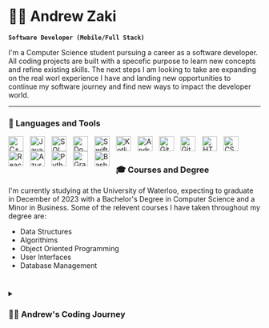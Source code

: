 # 🏄‍♂️ Andrew Zaki

**`Software Developer (Mobile/Full Stack)`**

I'm a Computer Science student pursuing a career as a software developer. All coding projects are built with a specefic purpose to learn new concepts and refine existing skills. The next steps I am looking to take are expanding on the real worl experience I have and landing new opportunities to continue my software journey and find new ways to impact the developer world.

---

### 🧰 Languages and Tools

<img align="left" alt="C++" width="30px" style="padding-right:10px;" src="https://cdn.jsdelivr.net/gh/devicons/devicon/icons/cplusplus/cplusplus-line.svg" />
<img align="left" alt="JavaScript" width="30px" style="padding-right:10px;" src="https://cdn.jsdelivr.net/gh/devicons/devicon/icons/javascript/javascript-plain.svg" />
<img align="left" alt="SQL" width="30px" style="padding-right:10px;" src="https://cdn.jsdelivr.net/gh/devicons/devicon/icons/mysql/mysql-original.svg" />
<img align="left" alt="Docker" width="30px" style="padding-right:10px;" src="https://cdn.jsdelivr.net/gh/devicons/devicon/icons/docker/docker-original-wordmark.svg"/>
<img align="left" alt="Swift" width="30px" style="padding-right:10px;" src="https://cdn.jsdelivr.net/gh/devicons/devicon/icons/swift/swift-original.svg" />
<img align="left" alt="Kotlin" width="30px" style="padding-right:10px;" src="https://cdn.jsdelivr.net/gh/devicons/devicon/icons/kotlin/kotlin-plain.svg" />
<img align="left" alt="AndroidStudio" width="30px" style="padding-right:10px;"  src="https://cdn.jsdelivr.net/gh/devicons/devicon/icons/androidstudio/androidstudio-original.svg"/>
<img align="left" alt="Git" width="30px" style="padding-right:10px;" src="https://cdn.jsdelivr.net/gh/devicons/devicon/icons/git/git-original.svg" />
<img align="left" alt="GitHub" width="30px" style="padding-right:10px;" src="https://cdn.jsdelivr.net/gh/devicons/devicon/icons/github/github-original.svg" />
<img align="left" alt="HTML" width="30px" style="padding-right:10px;" src="https://cdn.jsdelivr.net/gh/devicons/devicon/icons/html5/html5-plain.svg" />
<img align="left" alt="CSS" width="30px" style="padding-right:10px;" src="https://cdn.jsdelivr.net/gh/devicons/devicon/icons/css3/css3-plain.svg" />
<img align="left" alt="React" width="30px" style="padding-right:10px;" src="https://cdn.jsdelivr.net/gh/devicons/devicon/icons/react/react-original.svg" />
<img align="left" alt="Azure" width="30px" style="padding-right:10px;" src="https://cdn.jsdelivr.net/gh/devicons/devicon/icons/azure/azure-original.svg" />
<img align="left" alt="Python" width="30px" style="padding-right:10px;" src="https://cdn.jsdelivr.net/gh/devicons/devicon/icons/python/python-plain.svg" />
<img align="left" alt="Gradle" width="30px" style="padding-right:10px;" src="https://cdn.jsdelivr.net/gh/devicons/devicon/icons/gradle/gradle-plain.svg" />
<img align="left" alt="Bash" width="30px" style="padding-right:10px;" src="https://cdn.jsdelivr.net/gh/devicons/devicon/icons/bash/bash-original.svg" />
<br />

#

### 🎓 Courses and Degree
I'm currently studying at the University of Waterloo, expecting to graduate in December of 2023 with a Bachelor's Degree in Computer Science and a Minor in Business. Some of the relevent courses I have taken throughout my degree are:
  - Data Structures
  - Algorithims
  - Object Oriented Programming
  - User Interfaces
  - Database Management

#

<details>
 <summary><h3>👨‍💻 Andrew's Coding Journey</h3></summary>
   I started my coding journey as a naive University of Waterloo computer science student with little to no coding experience, and a passion to learn everything I could about this programming world. And all the while, teaching myself swift and iOS development with a dream to build my own app, which I am proud to say was able to do. I'm still in the process of pursing my degree and through interships and my own pursuit of further education I have been able to build up my portfolio and projects I am proud of. However, I'm not done, I know this is just the beginning and I hope to continue to land new opportunities and internships that will further my education and allow me to keep contributing to this programming world I used to dream to be a part of. Looking back at a few years ago being a complete novice, with no coding experience and starting one of the most competitive computer science programns in the country it was terrifying; there were several times where I contemplated quiting, even coming close a few times. Now I near my graduation and know this is the path I was meant to be on, no matter how difficult and how many failures and rejections came along the way and will continue to come I have no doubt in my mind this programming world is where I belong.

  
<!--
**aezaki/aezaki** is a ✨ _special_ ✨ repository because its `README.md` (this file) appears on your GitHub profile.

Here are some ideas to get you started:

- 🔭 I’m currently working on ...
- 🌱 I’m currently learning ...
- 👯 I’m looking to collaborate on ...
- 🤔 I’m looking for help with ...
- 💬 Ask me about ...
- 📫 How to reach me: ...
- 😄 Pronouns: ...
- ⚡ Fun fact: ...
-->
